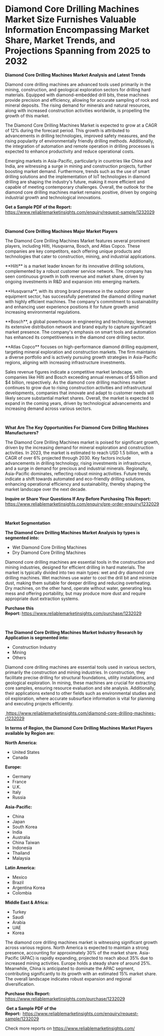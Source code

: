 <p><h1>Diamond Core Drilling Machines Market Size Furnishes Valuable Information Encompassing Market Share, Market Trends, and Projections Spanning from 2025 to 2032</h1></p><p><strong>Diamond Core Drilling Machines Market Analysis and Latest Trends</strong></p>
<p><p>Diamond core drilling machines are advanced tools used primarily in the mining, construction, and geological exploration sectors for drilling hard materials. Equipped with diamond-embedded drill bits, these machines provide precision and efficiency, allowing for accurate sampling of rock and mineral deposits. The rising demand for minerals and natural resources, along with increased construction activities worldwide, is propelling the growth of this market.</p><p>The Diamond Core Drilling Machines Market is expected to grow at a CAGR of 12% during the forecast period. This growth is attributed to advancements in drilling technologies, improved safety measures, and the rising popularity of environmentally friendly drilling methods. Additionally, the integration of automation and remote operation in drilling processes is expected to enhance productivity and reduce operational costs.</p><p>Emerging markets in Asia-Pacific, particularly in countries like China and India, are witnessing a surge in mining and construction projects, further boosting market demand. Furthermore, trends such as the use of smart drilling solutions and the implementation of IoT technologies in diamond drilling are shaping the industry's future, making it more efficient and capable of meeting contemporary challenges. Overall, the outlook for the diamond core drilling machines market remains positive, driven by ongoing industrial growth and technological innovations.</p></p>
<p><strong>Get a Sample PDF of the Report:&nbsp;</strong> <a href="https://www.reliablemarketinsights.com/enquiry/request-sample/1232029?utm_campaign=2182&utm_medium=2&utm_source=Github&utm_content=ia&utm_term=21022025&utm_id=diamond-core-drilling-machines">https://www.reliablemarketinsights.com/enquiry/request-sample/1232029</a></p>
<p>&nbsp;</p>
<p><strong>Diamond Core Drilling Machines Major Market Players</strong></p>
<p><p>The Diamond Core Drilling Machines Market features several prominent players, including Hilti, Husqvarna, Bosch, and Atlas Copco. These companies are key competitors, each offering unique products and technologies that cater to construction, mining, and industrial applications.</p><p>**Hilti** is a market leader known for its innovative drilling solutions, complemented by a robust customer service network. The company has seen continuous growth in both revenue and market share, driven by ongoing investments in R&D and expansion into emerging markets. </p><p>**Husqvarna**, with its strong brand presence in the outdoor power equipment sector, has successfully penetrated the diamond drilling market with highly efficient machines. The company's commitment to sustainability and enhancing user experience positions it for future growth amid increasing environmental regulations.</p><p>**Bosch**, a global powerhouse in engineering and technology, leverages its extensive distribution network and brand equity to capture significant market presence. The company's emphasis on smart tools and automation has enhanced its competitiveness in the diamond core drilling sector.</p><p>**Atlas Copco** focuses on high-performance diamond drilling equipment, targeting mineral exploration and construction markets. The firm maintains a diverse portfolio and is actively pursuing growth strategies in Asia-Pacific regions, aligning with increasing infrastructure investments.</p><p>Sales revenue figures indicate a competitive market landscape, with companies like Hilti and Bosch exceeding annual revenues of $5 billion and $4 billion, respectively. As the diamond core drilling machines market continues to grow due to rising construction activities and infrastructural developments, companies that innovate and adapt to customer needs will likely secure substantial market shares. Overall, the market is expected to expand in the coming years, driven by technological advancements and increasing demand across various sectors.</p></p>
<p>&nbsp;</p>
<p><strong>What Are The Key Opportunities For Diamond Core Drilling Machines Manufacturers?</strong></p>
<p><p>The Diamond Core Drilling Machines market is poised for significant growth, driven by the increasing demand for mineral exploration and construction activities. In 2023, the market is estimated to reach USD 1.5 billion, with a CAGR of over 6% projected through 2030. Key factors include advancements in drilling technology, rising investments in infrastructure, and a surge in demand for precious and industrial minerals. Regionally, Asia-Pacific dominates, reflecting robust mining activities. Future trends indicate a shift towards automated and eco-friendly drilling solutions, enhancing operational efficiency and sustainability, thereby shaping the market landscape over the next decade.</p></p>
<p><strong>Inquire or Share Your Questions If Any Before Purchasing This Report:</strong> <a href="https://www.reliablemarketinsights.com/enquiry/pre-order-enquiry/1232029?utm_campaign=2182&utm_medium=2&utm_source=Github&utm_content=ia&utm_term=21022025&utm_id=diamond-core-drilling-machines">https://www.reliablemarketinsights.com/enquiry/pre-order-enquiry/1232029</a></p>
<p>&nbsp;</p>
<p><strong>Market Segmentation</strong></p>
<p><strong>The Diamond Core Drilling Machines Market Analysis by types is segmented into:</strong></p>
<p><ul><li>Wet Diamond Core Drilling Machines</li><li>Dry Diamond Core Drilling Machines</li></ul></p>
<p><p>Diamond core drilling machines are essential tools in the construction and mining industries, designed for efficient drilling in hard materials. The market is typically divided into two main types: wet and dry diamond core drilling machines. Wet machines use water to cool the drill bit and minimize dust, making them suitable for deeper drilling and reducing overheating. Dry machines, on the other hand, operate without water, generating less mess and offering portability, but may produce more dust and require appropriate dust extraction systems.</p></p>
<p><strong>Purchase this Report:&nbsp;</strong><a href="https://www.reliablemarketinsights.com/purchase/1232029?utm_campaign=2182&utm_medium=2&utm_source=Github&utm_content=ia&utm_term=21022025&utm_id=diamond-core-drilling-machines">https://www.reliablemarketinsights.com/purchase/1232029</a></p>
<p>&nbsp;</p>
<p><strong>The Diamond Core Drilling Machines Market Industry Research by Application is segmented into:</strong></p>
<p><ul><li>Construction Industry</li><li>Mining</li><li>Others</li></ul></p>
<p><p>Diamond core drilling machines are essential tools used in various sectors, primarily the construction and mining industries. In construction, they facilitate precise drilling for structural foundations, utility installations, and geological exploration. In mining, these machines are crucial for extracting core samples, ensuring resource evaluation and site analysis. Additionally, their applications extend to other fields such as environmental studies and oil exploration, where accurate subsurface information is vital for planning and executing projects efficiently.</p></p>
<p><a href="https://www.reliablemarketinsights.com/diamond-core-drilling-machines-r1232029?utm_campaign=2182&utm_medium=2&utm_source=Github&utm_content=ia&utm_term=21022025&utm_id=diamond-core-drilling-machines">&nbsp;https://www.reliablemarketinsights.com/diamond-core-drilling-machines-r1232029</a></p>
<p><strong>In terms of Region, the Diamond Core Drilling Machines Market Players available by Region are:</strong></p>
<p>
    <p> <strong> North America: </strong>
        <ul>
            <li>United States</li>
            <li>Canada</li>
        </ul>
        </p> 
    <p> <strong> Europe: </strong>
        <ul>
            <li>Germany</li>
            <li>France</li>
            <li>U.K.</li>
            <li>Italy</li>
            <li>Russia</li>
        </ul>
        </p> 
    <p> <strong> Asia-Pacific: </strong>
        <ul>
            <li>China</li>
            <li>Japan</li>
            <li>South Korea</li>
            <li>India</li>
            <li>Australia</li>
            <li>China Taiwan</li>
            <li>Indonesia</li>
            <li>Thailand</li>
            <li>Malaysia</li>
        </ul>
        </p> 
    <p> <strong> Latin America: </strong>
        <ul>
            <li>Mexico</li>
            <li>Brazil</li>
            <li>Argentina Korea</li>
            <li>Colombia</li>
        </ul>
        </p> 
    <p> <strong> Middle East & Africa: </strong>
        <ul>
            <li>Turkey</li>
            <li>Saudi</li>
            <li>Arabia</li>
            <li>UAE</li>
            <li>Korea</li>
        </ul>
    </p>
    </p>
<p><p>The diamond core drilling machines market is witnessing significant growth across various regions. North America is expected to maintain a strong presence, accounting for approximately 30% of the market share. Asia-Pacific (APAC) is rapidly expanding, projected to reach about 35% due to increased mining activities. Europe holds a steady share of around 25%. Meanwhile, China is anticipated to dominate the APAC segment, contributing significantly to its growth with an estimated 15% market share. The overall landscape indicates robust expansion and regional diversification.</p></p>
<p><strong>Purchase this Report: </strong><a href="https://www.reliablemarketinsights.com/purchase/1232029?utm_campaign=2182&utm_medium=2&utm_source=Github&utm_content=ia&utm_term=21022025&utm_id=diamond-core-drilling-machines">https://www.reliablemarketinsights.com/purchase/1232029</a></p>
<p>&nbsp;<strong>Get a Sample PDF of the Report:&nbsp;&nbsp;</strong><a href="https://www.reliablemarketinsights.com/enquiry/request-sample/1232029?utm_campaign=2182&utm_medium=2&utm_source=Github&utm_content=ia&utm_term=21022025&utm_id=diamond-core-drilling-machines">https://www.reliablemarketinsights.com/enquiry/request-sample/1232029</a></p>
<p><strong></strong></p>
<p>Check more reports on <a href="https://www.reliablemarketinsights.com/?utm_campaign=2182&utm_medium=2&utm_source=Github&utm_content=ia&utm_term=21022025&utm_id=diamond-core-drilling-machines">https://www.reliablemarketinsights.com/</a></p>